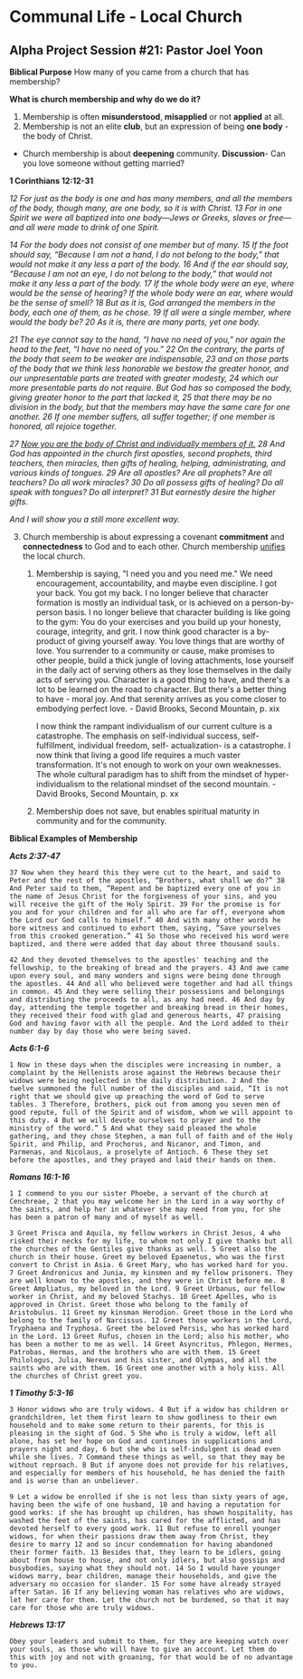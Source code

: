# Communal Life - Local Church
## Alpha Project Session #21: Pastor Joel Yoon

**Biblical Purpose**
How many of you came from a church that has membership?

**What is church membership and why do we do it?**
1. Membership is often **misunderstood**, **misapplied** or not **applied** at all.
2. Membership is not an elite **club**, but an expression of being **one body** - the body of Christ.
- Church membership is about **deepening** community.
**Discussion**- Can you love someone without getting married?

**1 Corinthians 12:12-31**

*12 For just as the body is one and has many members, and all the members of the body, though many, are one body, so it is with Christ. 13 For in one Spirit we were all baptized into one body—Jews or Greeks, slaves or free—and all were made to drink of one Spirit.*

*14 For the body does not consist of one member but of many. 15 If the foot should say, “Because I am not a hand, I do not belong to the body,” that would not make it any less a part of the body. 16 And if the ear should say, “Because I am not an eye, I do not belong to the body,” that would not make it any less a part of the body. 17 If the whole body were an eye, where would be the sense of hearing? If the whole body were an ear, where would be the sense of smell? 18 But as it is, God arranged the members in the body, each one of them, as he chose. 19 If all were a single member, where would the body be? 20 As it is, there are many parts, yet one body.*

*21 The eye cannot say to the hand, “I have no need of you,” nor again the head to the feet, “I have no need of you.” 22 On the contrary, the parts of the body that seem to be weaker are indispensable, 23 and on those parts of the body that we think less honorable we bestow the greater honor, and our unpresentable parts are treated with greater modesty, 24 which our more presentable parts do not require. But God has so composed the body, giving greater honor to the part that lacked it, 25 that there may be no division in the body, but that the members may have the same care for one another. 26 If one member suffers, all suffer together; if one member is honored, all rejoice together.*

*27 <u>Now you are the body of Christ and individually members of it.</u> 28 And God has appointed in the church first apostles, second prophets, third teachers, then miracles, then gifts of healing, helping, administrating, and various kinds of tongues. 29 Are all apostles? Are all prophets? Are all teachers? Do all work miracles? 30 Do all possess gifts of healing? Do all speak with tongues? Do all interpret? 31 But earnestly desire the higher gifts.*

*And I will show you a still more excellent way.*

3. Church membership is about expressing a covenant **commitment** and **connectedness** to God and to each other. Church membership <u>unifies</u> the local church.
   1. Membership is saying, "I need you and you need me." We need encouragement, accountability, and maybe even discipline. I got your back. You got my back.
        I no longer believe that character formation is mostly an individual task, or is achieved on a person-by-person basis. I no longer believe that character building is like going to the gym: You do your exercises and you build up your honesty, courage, integrity, and grit. I now think good character is a by-product of giving yourself away. You love things that are worthy of love. You surrender to a community or cause, make promises to other people, build a thick jungle of loving attachments, lose yourself in the daily act of serving others as they lose themselves in the daily acts of serving you. Character is a good thing to have, and there's a lot to be learned on the road to character. But there's a better thing to have - moral joy. And that serenity arrives as you come closer to embodying perfect love. - David Brooks, Second Mountain, p. xix
        
        I now think the rampant individualism of our current culture is a catastrophe. The emphasis on self-individual success, self-fulfillment, individual freedom, self- actualization- is a catastrophe. I now think that living a good life requires a much vaster transformation. It's not enough to work on your own weaknesses. The whole cultural paradigm has to shift from the mindset of hyper-individualism to the relational mindset of the second mountain. - David Brooks, Second Mountain, p. xx
    2. Membership does not save, but enables spiritual maturity in community and for the community.

**Biblical Examples of Membership**

***Acts 2:37-47***

    37 Now when they heard this they were cut to the heart, and said to Peter and the rest of the apostles, “Brothers, what shall we do?” 38 And Peter said to them, “Repent and be baptized every one of you in the name of Jesus Christ for the forgiveness of your sins, and you will receive the gift of the Holy Spirit. 39 For the promise is for you and for your children and for all who are far off, everyone whom the Lord our God calls to himself.” 40 And with many other words he bore witness and continued to exhort them, saying, “Save yourselves from this crooked generation.” 41 So those who received his word were baptized, and there were added that day about three thousand souls.

    42 And they devoted themselves to the apostles' teaching and the fellowship, to the breaking of bread and the prayers. 43 And awe came upon every soul, and many wonders and signs were being done through the apostles. 44 And all who believed were together and had all things in common. 45 And they were selling their possessions and belongings and distributing the proceeds to all, as any had need. 46 And day by day, attending the temple together and breaking bread in their homes, they received their food with glad and generous hearts, 47 praising God and having favor with all the people. And the Lord added to their number day by day those who were being saved.

***Acts 6:1-6***

    1 Now in these days when the disciples were increasing in number, a complaint by the Hellenists arose against the Hebrews because their widows were being neglected in the daily distribution. 2 And the twelve summoned the full number of the disciples and said, “It is not right that we should give up preaching the word of God to serve tables. 3 Therefore, brothers, pick out from among you seven men of good repute, full of the Spirit and of wisdom, whom we will appoint to this duty. 4 But we will devote ourselves to prayer and to the ministry of the word.” 5 And what they said pleased the whole gathering, and they chose Stephen, a man full of faith and of the Holy Spirit, and Philip, and Prochorus, and Nicanor, and Timon, and Parmenas, and Nicolaus, a proselyte of Antioch. 6 These they set before the apostles, and they prayed and laid their hands on them.

***Romans 16:1-16***

    1 I commend to you our sister Phoebe, a servant of the church at Cenchreae, 2 that you may welcome her in the Lord in a way worthy of the saints, and help her in whatever she may need from you, for she has been a patron of many and of myself as well.

    3 Greet Prisca and Aquila, my fellow workers in Christ Jesus, 4 who risked their necks for my life, to whom not only I give thanks but all the churches of the Gentiles give thanks as well. 5 Greet also the church in their house. Greet my beloved Epaenetus, who was the first convert to Christ in Asia. 6 Greet Mary, who has worked hard for you. 7 Greet Andronicus and Junia, my kinsmen and my fellow prisoners. They are well known to the apostles, and they were in Christ before me. 8 Greet Ampliatus, my beloved in the Lord. 9 Greet Urbanus, our fellow worker in Christ, and my beloved Stachys. 10 Greet Apelles, who is approved in Christ. Greet those who belong to the family of Aristobulus. 11 Greet my kinsman Herodion. Greet those in the Lord who belong to the family of Narcissus. 12 Greet those workers in the Lord, Tryphaena and Tryphosa. Greet the beloved Persis, who has worked hard in the Lord. 13 Greet Rufus, chosen in the Lord; also his mother, who has been a mother to me as well. 14 Greet Asyncritus, Phlegon, Hermes, Patrobas, Hermas, and the brothers who are with them. 15 Greet Philologus, Julia, Nereus and his sister, and Olympas, and all the saints who are with them. 16 Greet one another with a holy kiss. All the churches of Christ greet you.

***1 Timothy 5:3-16***

    3 Honor widows who are truly widows. 4 But if a widow has children or grandchildren, let them first learn to show godliness to their own household and to make some return to their parents, for this is pleasing in the sight of God. 5 She who is truly a widow, left all alone, has set her hope on God and continues in supplications and prayers night and day, 6 but she who is self-indulgent is dead even while she lives. 7 Command these things as well, so that they may be without reproach. 8 But if anyone does not provide for his relatives, and especially for members of his household, he has denied the faith and is worse than an unbeliever.

    9 Let a widow be enrolled if she is not less than sixty years of age, having been the wife of one husband, 10 and having a reputation for good works: if she has brought up children, has shown hospitality, has washed the feet of the saints, has cared for the afflicted, and has devoted herself to every good work. 11 But refuse to enroll younger widows, for when their passions draw them away from Christ, they desire to marry 12 and so incur condemnation for having abandoned their former faith. 13 Besides that, they learn to be idlers, going about from house to house, and not only idlers, but also gossips and busybodies, saying what they should not. 14 So I would have younger widows marry, bear children, manage their households, and give the adversary no occasion for slander. 15 For some have already strayed after Satan. 16 If any believing woman has relatives who are widows, let her care for them. Let the church not be burdened, so that it may care for those who are truly widows.

***Hebrews 13:17***

    Obey your leaders and submit to them, for they are keeping watch over your souls, as those who will have to give an account. Let them do this with joy and not with groaning, for that would be of no advantage to you.